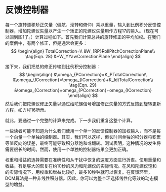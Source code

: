# 反馈控制器
每一个旋转漂移矫正矢量（偏航、滚转和俯仰）乘以重量，输入到比例积分反馈控制器，增加陀螺仪矢量以产生一个矫正的陀螺仪矢量用作方程17的输入。（现在可以回到图1了。）计算过程如下。首先我们计算总共的旋转修正的平均加权。在我们的案例中，有两个修正，但是通常会更多：
$$
\begin{align}
TotalCorrection=\\
&W_{RP}RollPitchCorrectionPlane\\ \tag{Eqn. 28}
&+W_YYawCorrectionPlane
\end{align}
$$


接下来，我们把总的修正传输到比例积分控制器：
$$
\begin{align}
&\omega_{PCorrection}=K_PTotalCorrection\\
&\omega_{ICorrection}=\omega_{ICorrection}+K_IdtTotalCorrection\\ \tag{Eqn. 29}
&\omega_{Correction}=omega_{PCorrection}+omega_{ICorrection}
\end{align}
$$
然后我们把陀螺仪修正矢量以通过给陀螺信号增加修正矢量的方式反馈到旋转更新方程，如方程16所示。    

就此，要通过一个完整的计算来完成。下一步我们重复这整个计算。    

一些读者可能不知道为什么我们使用一个单一的反馈控制器的加权输入，而不是每一个向量一个单独的控制器。其实，我们可以这样，但长时间单独的积分器将积累等值反向的误差，最终可能导致积分器饱和或翻转。测试表明，这种情况的发生将需要很长的时间。然而，使用一个单独的控制器结果会更加正确。    

权重和增益的选择需要在准确性和从干扰中恢复的速度方面进行折衷。使用重量和收益，有足够大的恢复在约10秒的风力和陀螺仪的实际情况。在风和陀螺仪饱和的实际情况下，用权重和增益比较好，最多10秒钟就可以恢复。在反馈环里，DCM算法是一种非线性积分器。因此，你可以为整个环选择线性化等效的动态模型的增益。    
